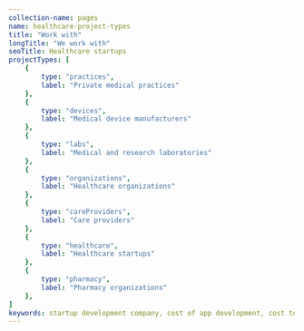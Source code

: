 ```yaml
---
collection-name: pages
name: healthcare-project-types
title: "Work with"
longTitle: "We work with"
seoTitle: Healthcare startups
projectTypes: [
	{
		type: "practices",
		label: "Private medical practices"
	},
	{
		type: "devices",
		label: "Medical device manufacturers"
	},
	{
		type: "labs",
		label: "Medical and research laboratories"
	},
	{
		type: "organizations",
		label: "Healthcare organizations"
	},
	{
		type: "careProviders",
		label: "Care providers"
	},
	{
		type: "healthcare",
		label: "Healthcare startups"
	},
	{
		type: "pharmacy",
		label: "Pharmacy organizations"
	},
]
keywords: startup development company, cost of app development, cost to develop an app, custom app development company, mvp development company, mvp cost calculator, mvp development, mvp for startups, healthcare, healthcare apps, healthcare development
---
```

